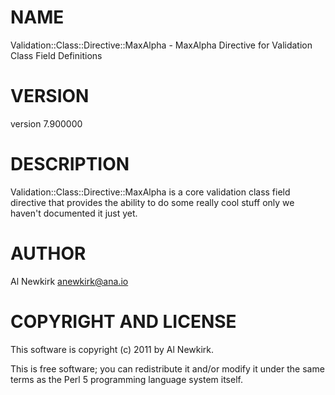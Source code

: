 # NAME

Validation::Class::Directive::MaxAlpha - MaxAlpha Directive for Validation Class Field Definitions

# VERSION

version 7.900000

# DESCRIPTION

Validation::Class::Directive::MaxAlpha is a core validation class field directive
that provides the ability to do some really cool stuff only we haven't
documented it just yet.

# AUTHOR

Al Newkirk <anewkirk@ana.io>

# COPYRIGHT AND LICENSE

This software is copyright (c) 2011 by Al Newkirk.

This is free software; you can redistribute it and/or modify it under
the same terms as the Perl 5 programming language system itself.
